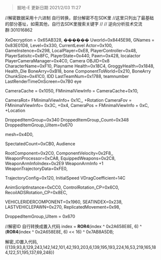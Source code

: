 > 掘地-E 更新日期  2021/2/03 11:27

//解密数据采用十六进制 自行转换，部分解密不在SDK里
//这里只列出了最基础的部分基址，如需其他，自行去SDK里搜索关键字
//
// 逆向分析技术交流群:301016862  

XeDecryption = 0x65AB328,                  ���ܺ���
Uworld=0x8445E98,
GNames = 0x83E01D8,
Level=0x330,                                        CurrentLevel
Actor=0x100,
GameInstence=0x298,
LocalPlayer=0xE8,
PlayerController=0x48,
PlayerSatisitc=0x8FC,
PlayerState=0x440,
Pawn=0x428,                                       localactor
PlayerCameraManager=0x4C0,            Camera
OBJID=0x8
CharacterName=0xF10,                       Playname
Health=0x18C4,
GroggyHealth=0x1848,                         Health_Die
BoneArry=0xB18,                                   bone
ComponentToWorld=0x210,                   BoneArry
ChunkSize=0x41C0,                                IDD
LastTeamNum=0x1788,                          teamnumber
LastRenderTimeOnScreen=0x7B0           eye


CameraCache = 0x1050,
FMinimalViewInfo = CameraCache+0x10,

	
CameraRot= FMinimalViewInfo+ 0x1C,,   +Rotation
CameraFov = FMinimalViewInfo+ 0x3C,       +0x4,
CameraPos = FMinimalViewInfo + 0xC,   +Location

DroppedItemGroup=0x340
DroppedItemGroup_Count=0x348
DroppedItemGroup_UItem=0x670

mesh=0x4D0,

SpectatedCount=0xCB0,                            Audience


RootComponent=0x2C0,
ComponentVelocity=0x2F8,,
WeaponProcessor=0xCA8,
EquippedWeapons=0x2C8,
WeaponArmInfoIndex=0x2E9                   WeaponArmInfo +1
WeaponTrajectoryData=0xFE0,

TrajectoryConfig=0x120,                          InitialSpeed
VDragCoefficient=14C

AnimScriptInstance=0xCC0,
ControlRotation_CP=0x6C0,
RecoilADSRotation_CP=0x8EC,

VEHICLERIDERCOMPONENT=0x1960,
SEATINDEX=0x238,
LASTVEHICLEPAWN=0x270,
ReplicatedMovement=0x98,

DroppedItemGroup_UItem = 0x670

//解密ID  自行转换成置入代码
index = __ROR4__(index ^ 0x2A658E8E, 6) ^ (__ROR4__(index ^ 0x2A658E8E, 6) << 16) ^ 0x7AB8A5DB;

解密_ID置入代码, ({139,93,8,129,243,142,142,101,42,193,203,6,139,195,193,224,16,53,219,165,184,122,51,195,137,69,248})

